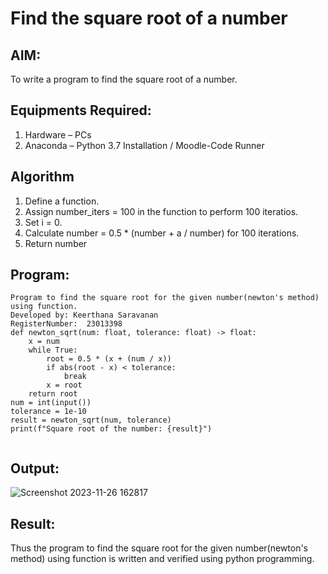 # Find the square root of a number

## AIM:
To write a program to find the square root of a number.

## Equipments Required:
1. Hardware – PCs
2. Anaconda – Python 3.7 Installation / Moodle-Code Runner

## Algorithm
1. Define a function.
2. Assign number_iters = 100 in the function to perform 100 iteratios.
3. Set i = 0.
4. Calculate  number = 0.5 * (number + a / number) for 100 iterations.
5. Return number

## Program:
```
Program to find the square root for the given number(newton's method) using function.
Developed by: Keerthana Saravanan
RegisterNumber:  23013398
def newton_sqrt(num: float, tolerance: float) -> float:
    x = num
    while True:
        root = 0.5 * (x + (num / x))
        if abs(root - x) < tolerance:
            break
        x = root
    return root
num = int(input())
tolerance = 1e-10
result = newton_sqrt(num, tolerance)
print(f"Square root of the number: {result}")


```

## Output:
![Screenshot 2023-11-26 162817](https://github.com/KeerthanaaSaravanan/EX-05-Python/assets/145742596/6f61ab58-e92c-4f63-9c5d-95e244e3e63e)


## Result:
Thus the program to find the square root for the given number(newton's method) using function is written and verified using python programming.
